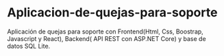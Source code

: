 # Aplicacion-de-quejas-para-soporte
Aplicación de quejas para soporte con Frontend(Html, Css, Boostrap, Javascript y React), Backend( API REST con ASP.NET Core) y base de datos SQL Lite.
